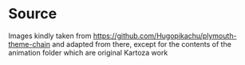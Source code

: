 # Source

Images kindly taken from <https://github.com/Hugopikachu/plymouth-theme-chain>
and adapted from there, except for the contents of the animation
folder which are original Kartoza work
